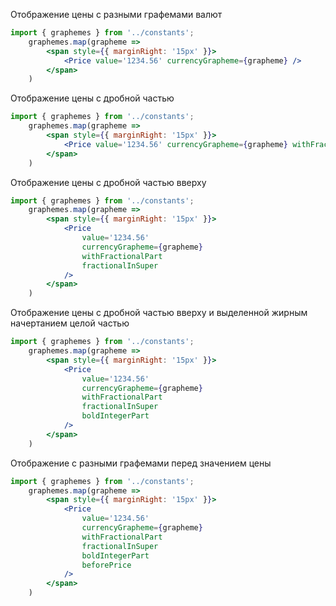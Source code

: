 Отображение цены с разными графемами валют
```jsx
import { graphemes } from '../constants';
    graphemes.map(grapheme => 
        <span style={{ marginRight: '15px' }}>
            <Price value='1234.56' currencyGrapheme={grapheme} />
        </span>
    )
```

Отображение цены с дробной частью
```jsx
import { graphemes } from '../constants';
    graphemes.map(grapheme => 
        <span style={{ marginRight: '15px' }}>
            <Price value='1234.56' currencyGrapheme={grapheme} withFractionalPart />
        </span>
    )
```

Отображение цены с дробной частью вверху
```jsx
import { graphemes } from '../constants';
    graphemes.map(grapheme => 
        <span style={{ marginRight: '15px' }}>
            <Price
                value='1234.56' 
                currencyGrapheme={grapheme}
                withFractionalPart
                fractionalInSuper
            />
        </span>
    )
```

Отображение цены с дробной частью вверху и выделенной жирным начертанием целой частью
```jsx
import { graphemes } from '../constants';
    graphemes.map(grapheme => 
        <span style={{ marginRight: '15px' }}>
            <Price
                value='1234.56'
                currencyGrapheme={grapheme}
                withFractionalPart
                fractionalInSuper
                boldIntegerPart
            />
        </span>
    )
```

Отображение с разными графемами перед значением цены
```jsx
import { graphemes } from '../constants';
    graphemes.map(grapheme => 
        <span style={{ marginRight: '15px' }}>
            <Price
                value='1234.56'
                currencyGrapheme={grapheme}
                withFractionalPart
                fractionalInSuper
                boldIntegerPart
                beforePrice
            />
        </span>
    )
```
